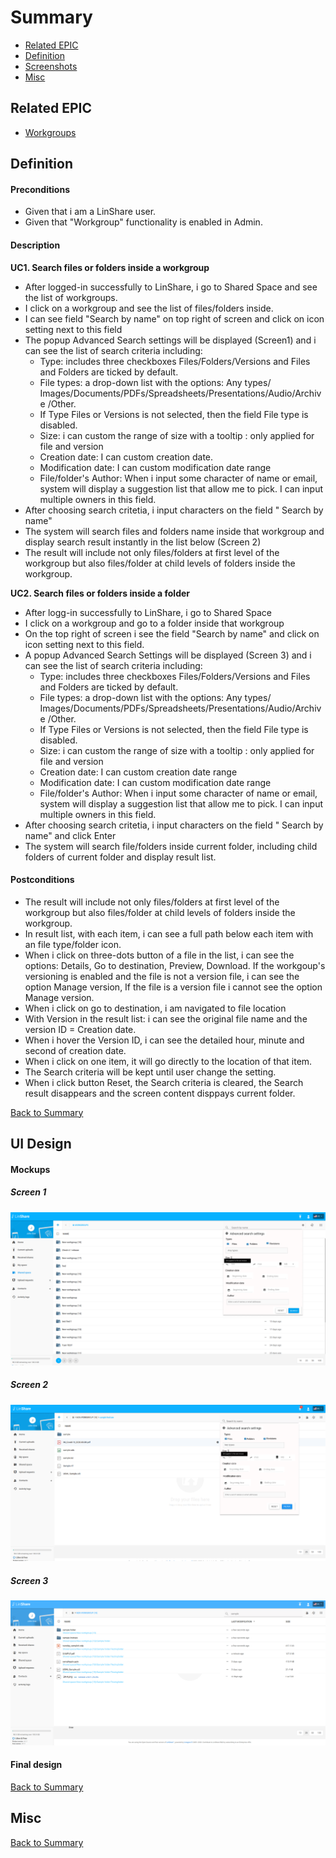 # Summary

* [Related EPIC](#related-epic)
* [Definition](#definition)
* [Screenshots](#screenshots)
* [Misc](#misc)

## Related EPIC


* [Workgroups](./README.md)

## Definition

#### Preconditions

- Given that i am a LinShare user.
- Given that "Workgroup" functionality is enabled in Admin.

#### Description

**UC1. Search files or folders inside a workgroup**

- After logged-in successfully to LinShare, i go to Shared Space and see the list of workgroups.
- I click on a workgroup and see the list of files/folders inside.
- I can see field "Search by name" on top right of screen and click on icon setting next to this field
- The popup Advanced Search settings will be displayed (Screen1) and i can see the list of search criteria including:
    - Type: includes three checkboxes Files/Folders/Versions and Files and Folders are ticked by default.
    - File types: a drop-down list with the options: Any types/ Images/Documents/PDFs/Spreadsheets/Presentations/Audio/Archive /Other. 
    - If Type Files or Versions is not selected, then the field File type is disabled. 
    - Size: i can custom the range of size with a tooltip : only applied for file and version
    - Creation date: I can custom creation date. 
    - Modification date: I can custom modification date range
    - File/folder's Author: When i input some character of name or email, system will display a suggestion list that allow me to pick. I can input multiple owners in this field.
- After choosing search critetia, i input characters on the field " Search by name"
- The system will search files and folders name  inside that workgroup and display search result instantly in the list below (Screen 2)
- The result will include not only files/folders at first level of the workgroup but also files/folder at child levels of folders inside the workgroup.

**UC2. Search files or folders inside a folder**

- After logg-in successfully to LinShare, i go to Shared Space 
- I click on a workgroup and go to a folder inside that workgroup
- On the top right of screen i see the field "Search by name" and click on icon setting next to this field.
- A popup Advanced Search Settings will be displayed (Screen 3) and i can see the list of search criteria including:
    - Type: includes three checkboxes Files/Folders/Versions and Files and Folders are ticked by default.
    - File types: a drop-down list with the options: Any types/ Images/Documents/PDFs/Spreadsheets/Presentations/Audio/Archive /Other. 
    - If Type Files or Versions is not selected, then the field File type is disabled.
    - Size: i can custom the range of size with a tooltip : only applied for file and version
    - Creation date: I can custom creation date range
    - Modification date: I can custom modification date range
    - File/folder's Author: When i input some character of name or email, system will display a suggestion list that allow me to pick. I can input multiple owners in this field.
- After choosing search critetia, i input characters on the field " Search by name" and click Enter 
- The system will search file/folders inside current folder, including child folders of current folder and display result list.

#### Postconditions

- The result will include not only files/folders at first level of the workgroup but also files/folder at child levels of folders inside the workgroup. 
- In result list, with each item, i can see a full path below each item with an file type/folder icon. 
- When i click on three-dots button of a file in the list, i can see the options: Details, Go to destination, Preview, Download. If the workgoup's versioning is enabled and the file is not a version file, i can see the option Manage version, If the file is a version file i cannot see the option Manage version. 
- When i click on go to destination, i am navigated to file location
- With Version in the result list: i can see the original file name and the version ID = Creation date.
- When i hover the Version ID, i can see the detailed hour, minute and second of creation date. 
- When i click on one item, it will go directly to the location of that item.
- The Search criteria will be kept until user change the setting.
- When i click button Reset, the Search criteria is cleared, the Search result disappears and the screen content disppays current folder. 

[Back to Summary](#summary)

## UI Design

#### Mockups

##### Screen 1
![screen 1](./mockups/3.1.png)
##### Screen 2
![screen 2](./mockups/3.2.png)
##### Screen 3
![screen 3](./mockups/3.3.png)

#### Final design

[Back to Summary](#summary)
## Misc

[Back to Summary](#summary)
